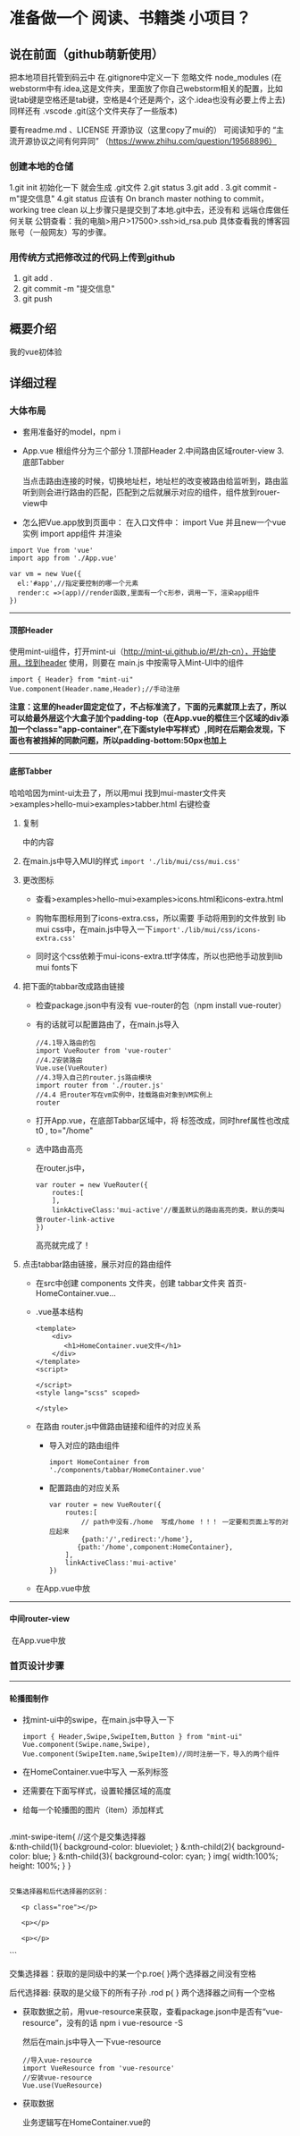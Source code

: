 # 准备做一个 阅读、书籍类 小项目？

## 说在前面（github萌新使用）

把本地项目托管到码云中
在.gitignore中定义一下 忽略文件 node_modules
(在webstorm中有.idea,这是文件夹，里面放了你自己webstorm相关的配置，比如说tab键是空格还是tab键，空格是4个还是两个，这个.idea也没有必要上传上去)
同样还有 .vscode
.git(这个文件夹存了一些版本)

要有readme.md 、LICENSE 开源协议（这里copy了mui的）
可阅读知乎的 “主流开源协议之间有何异同” （https://www.zhihu.com/question/19568896）

### 创建本地的仓储

1.git init 初始化一下  就会生成 .git文件
2.git status 
3.git add . 
3.git commit -m"提交信息"
4.git status 应该有 On branch master nothing to commit，working tree clean
以上步骤只是提交到了本地.git中去，还没有和 远端仓库做任何关联
公钥查看：我的电脑>用户>17500>.ssh>id_rsa.pub
具体查看我的博客园账号（一般网友）写的步骤。

### 用传统方式把修改过的代码上传到github

1. git add .
2. git commit -m "提交信息"
3. git push

## 概要介绍

我的vue初体验

## 详细过程

### 大体布局

- 套用准备好的model，npm i

- App.vue 根组件分为三个部分
  1.顶部Header
  2.中间路由区域router-view
  3.底部Tabber

  当点击路由连接的时候，切换地址栏，地址栏的改变被路由给监听到，路由监听到则会进行路由的匹配，匹配到之后就展示对应的组件，组件放到rouer-view中



- 怎么把Vue.app放到页面中：
  在入口文件中：
  import Vue 并且new一个vue实例
  import app组件 并渲染


```
import Vue from 'vue'
import app from './App.vue'

var vm = new Vue({
  el:'#app',//指定要控制的哪一个元素
  render:c =>(app)//render函数,里面有一个c形参，调用一下，渲染app组件
})
```
****
#### 顶部Header

使用mint-ui组件，打开mint-ui（http://mint-ui.github.io/#!/zh-cn），开始使用，找到header
使用<mt-header>，则要在 main.js 中按需导入Mint-UI中的组件

```
import { Header} from "mint-ui"
Vue.component(Header.name,Header);//手动注册
```
**注意：这里的header固定定位了，不占标准流了，下面的元素就顶上去了，所以可以给最外层这个大盒子加个padding-top（在App.vue的框住三个区域的div添加一个class="app-container",在下面style中写样式）,同时在后期会发现，下面也有被挡掉的同款问题，所以padding-bottom:50px也加上**

****
#### 底部Tabber

哈哈哈因为mint-ui太丑了，所以用mui
找到mui-master文件夹>examples>hello-mui>examples>tabber.html
右键检查

1. 复制 <nav>中的内容

2. 在main.js中导入MUI的样式
   `import './lib/mui/css/mui.css'`

3. 更改图标

   - 查看>examples>hello-mui>examples>icons.html和icons-extra.html

   - 购物车图标用到了icons-extra.css，所以需要 手动将用到的文件放到 lib mui css中，在main.js中导入一下`import'./lib/mui/css/icons-extra.css'`

   - 同时这个css依赖于mui-icons-extra.ttf字体库，所以也把他手动放到lib mui fonts下

4. 把下面的tabbar改成路由链接

   - 检查package.json中有没有 vue-router的包（npm install vue-router）

   - 有的话就可以配置路由了，在main.js导入

     ```
     //4.1导入路由的包
     import VueRouter from 'vue-router'
     //4.2安装路由
     Vue.use(VueRouter)
     //4.3导入自己的router.js路由模块
     import router from './router.js'
     //4.4 把router写在vm实例中，挂载路由对象到VM实例上
     router
     ```

   - 打开App.vue，在底部Tabbar区域中，将 <a>标签改成<router-link>，同时href属性也改成 t0 , to="/home" 

   - 选中路由高亮

     在router.js中，

     ```
     var router = new VueRouter({
         routes:[
         ],
         linkActiveClass:'mui-active'//覆盖默认的路由高亮的类，默认的类叫做router-link-active
     })
     ```

     高亮就完成了！
   
5. 点击tabbar路由链接，展示对应的路由组件

   - 在src中创建 components 文件夹，创建 tabbar文件夹   首页-HomeContainer.vue...

   - .vue基本结构 

     ```
     <template>
         <div>
         	<h1>HomeContainer.vue文件</h1>
         </div>
     </template>
     <script>
     
     </script>
     <style lang="scss" scoped>
     
     </style>
     
     ```

   - 在路由 router.js中做路由链接和组件的对应关系

     - 导入对应的路由组件

       `import HomeContainer from './components/tabbar/HomeContainer.vue'`

     - 配置路由的对应关系

       ```
       var router = new VueRouter({
           routes:[
               // path中没有./home  写成/home ！！！ 一定要和页面上写的对应起来
               {path:'/',redirect:'/home'},
              {path:'/home',component:HomeContainer},
           ],
           linkActiveClass:'mui-active'
       })
       
       ```

   - 在App.vue中放<router-view>

***

#### 中间router-view

​	在App.vue中放<router-view>





### 首页设计步骤

------

#### 轮播图制作

- 找mint-ui中的swipe，在main.js中导入一下

  ```
  import { Header,Swipe,SwipeItem,Button } from "mint-ui"
  Vue.component(Swipe.name,Swipe),
  Vue.component(SwipeItem.name,SwipeItem)//同时注册一下，导入的两个组件
  ```

- 在HomeContainer.vue中写入 <swipe>一系列标签

- 还需要在下面写样式，设置轮播区域的高度

- 给每一个轮播图的图片（item）添加样式

  ```css
.mint-swipe-item{
    //这个是交集选择器  
          &:nth-child(1){
              background-color: blueviolet;
          }
          &:nth-child(2){
              background-color: blue;
          }
          &:nth-child(3){
              background-color: cyan;
          }
          img{
              width:100%;
              height: 100%;
          }
      }
  ```
  
  交集选择器和后代选择器的区别：
  
  ```
  <div class="rod">
  
       <p class="roe"></p> 
  
       <p></p>
  
       <p></p>
  
  </div>
  ```
  
  交集选择器：获取的是同级中的某一个p.roe{   }两个选择器之间没有空格
  
  后代选择器:   获取的是父级下的所有子孙 .rod p{ } 两个选择器之间有一个空格

- 获取数据之前，用vue-resource来获取，查看package.json中是否有“vue-resource”，没有的话 npm i vue-resource -S

  然后在main.js中导入一下vue-resource

  ```
  //导入vue-resource
  import VueResource from 'vue-resource'
  //安装vue-resource
  Vue.use(VueResource) 
  ```

- 获取数据

  业务逻辑写在HomeContainer.vue的<script>中

  ```
  export default { //导出对象
      data(){
          return {
              lunbotuList:[]//保存轮播图的数组
          }
      },
      created(){
          this.getLunbotu();
      },
      methods:{
          getLunbotu(){//获取轮播图数据的方法
              this.$http.get("https://www.apiopen.top/novelApi").then(result =>{
                   console.log(result.body);
                  if(result.body.code=200){
                      this.lunbotuList = result.body.data
                  }else{
                      Toast('轮播图加载失败')
                  }
             })
          }
      }
      
  }
  ```

  循环渲染<mt-swipe-item>

  ```
   <mt-swipe-item v-for="item in lunbotuList" :key="item.bid">
      <!-- 注意src，我们要计算表达式，要在普通属性前面加上v-bind（：） -->
      <img :src="item.book_cover" alt="">
   </mt-swipe-item>
  ```

  给图片设置样式

  ```
   .mint-swipe-item{
       img{
                  width:100%;
                  height: 100%;
              }
    }
  ```

***



#### 六宫格制作

- 找mui中的 grid(各自)-default，右键查看源码，拷贝<ul>中的代码，改成自己要的title和个数。

- 发现背景颜色不是白色，发现body的背景不是白色，直接给他一个style，还有的没变成白色的样式，就用它的类来改变。

- 在src中新建images文件夹，用于放 6个小图标。将代码中的span改成<img> ,并给img添加css样式

  

------

####  组件切换的动画效果

- 切换到home页面，home{path:'/',redirect:'/home'}

- 在App.view中，将有动画的部分用<transition></transition>包起来，这里包起来的只有 <router-view>

- 在<style>中设置两组类

  ```scss
  //1.解决页面有滚动条
  .app-container{
  	overflow-x: hidden;
  }
  
  .v-enter{
  	opacity: 0;
  	transform: translateX(100%);
  }
  .v-leave-to{
  	opacity: 0;
  	transform: translateX(-100%);
  	position: absolute;//解决了进入页面向上飘的问题，玄学编程，不知道why
  }
  .v-enter-active,
  .v-leave-active{
  	opacity: 1;
  	transition: all 0.5s ease;
  }
  ```

------

### 六宫格第一个子组件制作

- 将 a链接 改成<router-link to="/home/newsList">

- 创建对应的组件，在src-components-news下创建 newsList.vue

- 要在 router.js中匹配

  ```
  import NewsList from './components/news/NewsList.vue'
  route:[
  {path：'/home/newslist',component:NewsList}
  ]
  ```

- 在mui中找，有一个media-list.html正是需要的，右键检查，拷贝<ul>, 并把其中的图片改了，内容和格式改成自己想要的。

- 获取数据

  在main.js中全局配置  请求地址的前缀 ，这里使用到了vue-resource，所以要放在 vue-resource安装之后

  ```
  //设置请求的根路径
  Vue.http.options.root='http://vue.studyit.io';
  ```

  

  ```
  import { Toast } from "mint-ui"
  export default { //导出对象
      data(){
          return {
          newsList:[]//新闻列表
          }
      },
      created(){
          this.getNewsList();
      },
      methods:{
          getNewsList(){
          //注意请求地址前面不要带 /  ，vue-resource前面是不带斜线的！！！
          //后面用.then 预先指定成功的回调
              this.$http.get("novelApi").then(result =>{
                   console.log(result.body);
                  if(result.body.status ===0){
                      this.lunbotuList = result.body.data
                  }else{
                      Toast('轮播图加载失败')
                  }
             })
          }
      }
      
  }
  ```

- 渲染数据

  ```
  <ul class="mui-table-view">
  <li class="mui-table-view-cell mui-media" v-for="item in newslist" :key="item.docid">
  					<a :to="'/home/newsinfo/' + item.docid">
  						<img class="mui-media-object mui-pull-left" :src="item.picInfo[0].url">
  						<div class="mui-media-body">
  							<h1>{{item.title}}</h1>
  							<p class='mui-ellipsis'>
                                  <span>发表时间：{{item.ptime | dataFormat('YYYY-MM-DD')}}</span>
                                  <span>点击次数：{{item.tcount}}次</span>
  							</p>
  						</div>
  					</a>
  				</li>
  				
  
  			</ul>
  ```

  

------

#### 全局过滤器——设置用到的时间

因为在newslist、newsinfo和其他子组件中也用到了时间，所以在main.js中设置全局过滤器

```
npm i moment -S

//导入格式化时间的插件
import moment from 'moment'

//定义全局的过滤器
Vue.filter('dataFormat',function(dataStr,pattern="YYYY-MM-DD HH:mm:ss"){
    return moment(dataStr).format(pattern)
})
```



***

#### 新闻列表跳转到新闻详情的路由

- 将NewsList.vue中的a标签放在router-link

  ```
  <router-link :to="'/home/newsinfo/'+item.id"
  ```

- 在router.js

  ```
  import Newsinfo from './components/news/Newsinfo.vue'
  {path:'/home/newsinfo/:docid',component:Newsinfo}
  ```

- 在Newsinfo.vue中 通过$route.params.id来获取id

  ```
  export default{
  	data(){
  		reurn{
  		//将URL地址中传过来的id值，挂载在data上，方便以后调用
  		id:this.$route.params.id
  		}
  	}
  }
  ```

- 在Newsinfo.vue中弄好布局和样式

- 获取渲染数据，同时修改每项要拿到的数据，如 newsinfo.title, {{newsinfo.add_time|dataFormat}}

  ```
  created(){
  	this.getNewsInfo()
  },
  methods:{
  	getNewsInfo(){
  		this.$http.get('api/getnew/'+this.id).then(result =>{
              if(result.body.status=0){
  				this.newsinfo = result.body.message[0];
              }else{
  				Toast('获取失败')
              }
  		})
  	}
  }
  ```

- 查看每个newlist的info，设置样式，让图片 width：100%，并删除scoped（玄学编程，删了就好了）???

  scoped删除容易造成全局污染，但是这里的样式都在 newsinfo-container这个类下面。

#### 评论内容部分

因为多处用到了这个评论，所以把它抽离为一个单独的组件

- 在components文件夹里新建一个文件夹 subcomponents ，创建一个单独的comment.vue组件模板

- 手动在newsinfo.vue中导入comment组件，并在父组件中，使用‘components’属性，将导入的组件注册为自己的子组件

  ```
  import comment from '../subcomponents/comment.vue'
  export default{
  	compoments:{
  		//用来注册子组件的节点
  		'comment-box':comment
  	}
  }
  ```

  

- 将注册子组件时候的注册名称,以标签形式在页面中引用 即可。

  ```
  <comment-box :id="this.id"></comment-box>//父组件向子组件传值，传简单数据，数据绑定就行
  ```

- 在comment.vue中进行样式和内容的布局，使用mint-ui的button按钮

- 获取数据

  ```
  data(){
  	return{
  		pageIndex:1
  		comments:[]
  	}
  }，
  created(){
  	this.getComments()
  },
  method:{
  	getComments(){
  		this.$http.get('api/getcomments/'+this.id+"?pageindex"+this.pageIndex).then({
  		if(result.body.status ===0){
  			this.comments=this.comments.concat(result.body.message);//数组拼接
  		}else{
  			Toast('评论加载失败')
  		}
  	})
  	}
  	
  }
  ```

- 渲染数据

  ```
  v-for="(item,index) in comments" :key:"item.add_time"
  
  {{item.content === 'undefined'?'此用户很懒'：item.content}}
  ```

- 点击加载更多 ，则加载出更多评论

  - 为加载更多绑定按钮，绑定点击事件，在事件中，请求下一页数据

    ```
    <mt-button type="danger" @click="getMore"></mt-button>
    
    getMore(){
        this.pageIndex++;
        this.getComments();
    }
    ```

    

  - 点击加载更多，让pageIndex++，然后重新调用this.getComments()方法重新获取新一页的数据，为了防止 新数据覆盖老数据，要用数组的拼接。

#### 评论发表部分

- 把文本框做双向数据绑定

  - 在comment.vue中

    ```
    <mt-button type="primary" size="large" @click="postComment"> 发表评论</mt-button>
    ```

    ```
    postComment(){
    	//校验是否为空
    	if(this.mag.trim().length===0){
    		return Toast('评论内容不能为空')
    	}
                //发表评论
                //参数1：请求的url地址
                //参数2：提交给服务器的数据对象{content：this.msg},msg.trim()可以清楚空格
                //参数3：定义提交时候，表单中数据的样式{}
                this.$http.post('api/postcomment'+this.$router.params.id,{content:this.msg.trim()}).then(function(){
    				if(result.body.status === 0){
                        //1.拼接出一个评论对象
                        var cmt={user_name:"不要匿名",add_time:Date.now(),content:this.msg.trim()}
                    }
                    this.comments.unshift(cmt);
                    this.msg="";
                })
            }
    ```

    在main.js中全局设置post时候表单数据格式的组织形式

- 为发表按钮绑定一个事件

- 校验评论内容是否为空，如果为空，则Toast提示用户，评论内容不能为空

- 通过vue-resource发送一个请求，把评论内容提交给服务器

- 当发表评论ok后，重新刷新列表，以查看最新的评论。

  - 如果调用getComments方法 重新刷新评论列表的话，可能只能得到 最后一页的评论，前几页的评论获取不到，所以换一种思路：

    当评论成功后，在客户端，手动拼接出一个最新的评论对象，然后 调用 数组的unshift 方法，把最新的评论，追加到data中 comments的开头，这样，就能实现刷新评论列表的需求。



### 图片列表

#### 改造首页图片按钮为路由链接，并显示对应组件页面

​	创建>photo文件夹>PhotoList.vue，在router.js中，导入对应组件，配置路由关系

#### 可滚动的顶部滑动条

寻找mui中的tab-top-webview-main.html，拷贝需要的代码，运行发现这一部分设置了全屏显示的类mui-fullscreen，所以把它删了

#### 滑动条需要初始化后才可以正常使用

通过检查官方文档，发现这是JS组件，需要被初始化一下

- 在lib>mui>js>导入mui.js

  ```
  并且在PhotoList.vue
  import mui from '../../lib/mui/js/mui.mui.js'
  ```

  

- 调用官方提供的方法 去初始化

  ```
  mui('.mui-scroll-wrapper').scroll({
  	deceleration: 0.0005 //flick 减速系数，系数越大，滚动速度越慢，滚动距离越小，默认值0.0006
  });
  ```

- 我们在初始化滑动条的时候，导入了 mui.js，但是，控制台报错了。

  错误如下：Uncaught TypeError: 'caller', 'callee', and 'arguments' properties may not be accessed on strict mode functions or the arguments objects for calls to them

  经过我们合理的推测，觉得，可能是mui.js中用到了“caller”,"callee"和“arguments”在、这些东西，但是webpack打包好的bundle.js中，默认是启用严格模式的，所以这两者冲突了；

  解决方案：

  1.把mui中的非严格模式的代码改掉，但是不现实；

  2.把webpack打包时候的严格模式禁用掉。

  npm install babel-plugin-transform-remove-strict-mode -D

  在.babelrc下添加"transform-remove-strict-mode"

- 刚进入图片分享页面的时候，滑动条无法正常工作，分析发现，如果要初始化 滑动条，必须要等DOM 元素加载完毕，所以把初始化 滚动条的代码，搬到了mounted 生命周期函数中。

- 当滑动条调试完成后，发现tabbar无法正常工作了，这时候，我们需要把每个tabbar按钮的样式中‘mui-tab-item’重新改一下名字

- 渲染分类列表，并设置选中后高亮

  ```
  <a :class="['mui-control-item',item.id==0?'mui-active':'']" v-for="item in cates" :key="item.bid">
  							{{item.bookname}}
  						</a>
  ```

  

#### 制作图片列表区域

- 找到mint-ui中懒加载lazy-load组件，根据lazy-load的使用文档，在main.js中导入组件，把样式和内容都copy到PhotoList.vue中

- 根据分类id，获取图片列表，获取的方法getPhotoListByCateId(cateId)要调用两次

  ```
  created(){
  		this.getAllCategory();
  		this.getPhotoListByCateId(0);//默认进入页面就请求 所有图片列表的数据
  	},
  ```

  ```
  <a :class="['mui-control-item',item.id==0?'mui-active':'']" v-for="item in cates" :key="item.bid" @click="getPhotoListByCateId(item.id)">
  ```

- 美化列表，写样式

- 到这一步还没有实现懒加载，但是懒加载的实现 不能按需导入了

  ```
  import MintUI from 'mint-ui'
  Vue.use(MintUI)
  import 'mint-ui/lib/style.css'
  ```

  

#### 制作图片详情页面

- 实现详情页面的数据

  ```
  id:this.$route.params.id //从路由中获取到的图片id
  ```

  ```
  getPhotoInfo(){
  	//获取图片详情
  	this.$http.get('api/getimageInfo'+this.id).then(result=>{
  	...
  	})
  }
  ```

  

